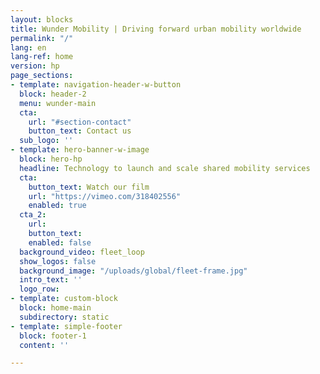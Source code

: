 ```yaml
---
layout: blocks
title: Wunder Mobility | Driving forward urban mobility worldwide
permalink: "/"
lang: en
lang-ref: home
version: hp
page_sections:
- template: navigation-header-w-button
  block: header-2
  menu: wunder-main
  cta:
    url: "#section-contact"
    button_text: Contact us
  sub_logo: ''
- template: hero-banner-w-image
  block: hero-hp
  headline: Technology to launch and scale shared mobility services
  cta:
    button_text: Watch our film
    url: "https://vimeo.com/318402556"
    enabled: true
  cta_2:
    url:
    button_text:
    enabled: false
  background_video: fleet_loop
  show_logos: false
  background_image: "/uploads/global/fleet-frame.jpg"
  intro_text: ''
  logo_row:
- template: custom-block
  block: home-main
  subdirectory: static
- template: simple-footer
  block: footer-1
  content: ''

---
```


